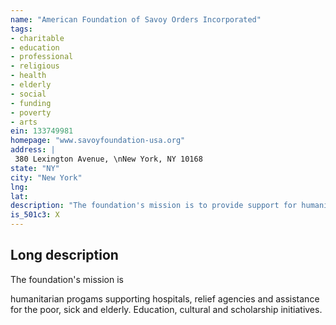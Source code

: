 ```yaml
---
name: "American Foundation of Savoy Orders Incorporated"
tags:
- charitable
- education
- professional
- religious
- health
- elderly
- social
- funding
- poverty
- arts
ein: 133749981
homepage: "www.savoyfoundation-usa.org"
address: |
 380 Lexington Avenue, \nNew York, NY 10168
state: "NY"
city: "New York"
lng: 
lat: 
description: "The foundation's mission is to provide support for humanitarian and charitable projects and initiatives across north america and abroad, particularly in areas of healthcare, disaster relief and education. "
is_501c3: X
---
```


## Long description

The foundation's mission is
  
  humanitarian progams supporting hospitals, relief agencies and assistance for the poor, sick and elderly. Education, cultural and scholarship initiatives. 
